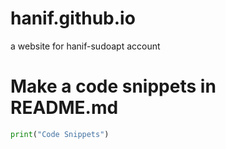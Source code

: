# hanif.github.io
a website for hanif-sudoapt account

# Make a code snippets in README.md
```python
print("Code Snippets")
```
